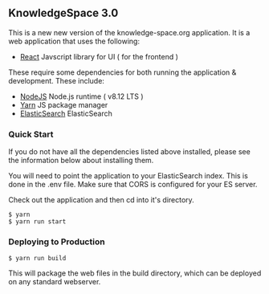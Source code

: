 KnowledgeSpace 3.0
--------------

This is a new new version of the knowledge-space.org application. It is a web
application that uses the following:

* [React](https://reactjs.org/) Javscript library for UI ( for the frontend )

These require some dependencies for both running the application & development. 
These include: 

* [NodeJS](https://nodejs.org/en/) Node.js runtime ( v8.12 LTS )
* [Yarn](https://github.com/yarnpkg/yarn) JS package manager 
* [ElasticSearch](https://www.elastic.co/) ElasticSearch

### Quick Start

If you do not have all the dependencies listed above installed, please see the
information below about installing them. 

You will need to point the application to your ElasticSearch index. This is
done in the .env file. Make sure that CORS is configured for your ES server.

Check out the application and then cd into it's directory.


```
$ yarn 
$ yarn run start
```

### Deploying to Production

```
$ yarn run build
```

This will package the web files in the build directory, which can be deployed
on any standard webserver.
